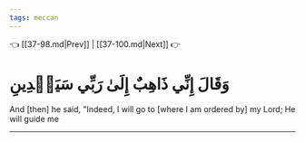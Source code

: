 ```yaml
---
tags: meccan
---
```


👈 [[37-98.md|Prev]] | [[37-100.md|Next]] 👉

# وَقَالَ إِنِّي ذَاهِبٌ إِلَىٰ رَبِّي سَيَهۡدِينِ

And [then] he said, "Indeed, I will go to [where I am ordered by] my Lord; He will guide me

---

